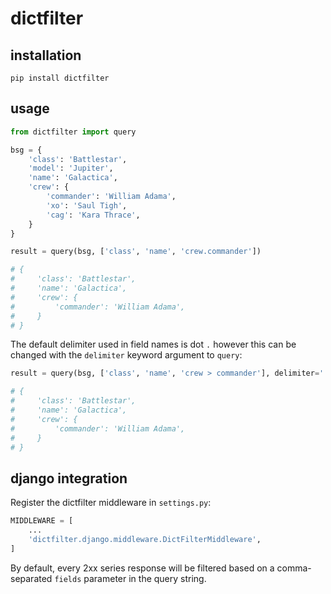 # dictfilter

## installation

```shell
pip install dictfilter
```

## usage

```python
from dictfilter import query

bsg = {
    'class': 'Battlestar',
    'model': 'Jupiter',
    'name': 'Galactica',
    'crew': {
        'commander': 'William Adama',
        'xo': 'Saul Tigh',
        'cag': 'Kara Thrace',
    }
}

result = query(bsg, ['class', 'name', 'crew.commander'])

# {
#     'class': 'Battlestar',
#     'name': 'Galactica',
#     'crew': {
#         'commander': 'William Adama',
#     }
# }
```

The default delimiter used in field names is dot `.` however this can be changed 
with the `delimiter` keyword argument to `query`:

```python
result = query(bsg, ['class', 'name', 'crew > commander'], delimiter=' > ')

# {
#     'class': 'Battlestar',
#     'name': 'Galactica',
#     'crew': {
#         'commander': 'William Adama',
#     }
# }
```

## django integration

Register the dictfilter middleware in `settings.py`:

```python
MIDDLEWARE = [
    ...
    'dictfilter.django.middleware.DictFilterMiddleware',
]
```

By default, every 2xx series response will be filtered based on a 
comma-separated `fields` parameter in the query string.
